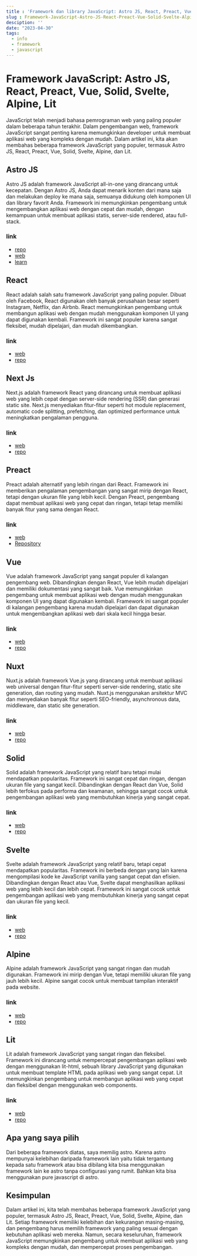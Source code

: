 ```yaml
---
title : 'Framework dan library JavaScript: Astro JS, React, Preact, Vue, Solid, Svelte, Alpine, Lit'
slug : Framework-JavaScript-Astro-JS-React-Preact-Vue-Solid-Svelte-Alpine-Lit
desciption: ''
date: "2023-04-30"
tags: 
  - info
  - framework
  - javascript
---
```

# Framework JavaScript: Astro JS, React, Preact, Vue, Solid, Svelte, Alpine, Lit

JavaScript telah menjadi bahasa pemrograman web yang paling populer dalam beberapa tahun terakhir. Dalam pengembangan web, framework JavaScript sangat penting karena memungkinkan developer untuk membuat aplikasi web yang kompleks dengan mudah. Dalam artikel ini, kita akan membahas beberapa framework JavaScript yang populer, termasuk Astro JS, React, Preact, Vue, Solid, Svelte, Alpine, dan Lit.

## Astro JS
Astro JS adalah framework JavaScript all-in-one yang dirancang untuk kecepatan. Dengan Astro JS, Anda dapat menarik konten dari mana saja dan melakukan deploy ke mana saja, semuanya didukung oleh komponen UI dan library favorit Anda. Framework ini memungkinkan pengembang untuk mengembangkan aplikasi web dengan cepat dan mudah, dengan kemampuan untuk membuat aplikasi statis, server-side rendered, atau full-stack.

### link
- [repo](https://github.com/withastro/astro)
- [web](https://astro.build/)
- [learn](/learn/astro-js)

## React
React adalah salah satu framework JavaScript yang paling populer. Dibuat oleh Facebook, React digunakan oleh banyak perusahaan besar seperti Instagram, Netflix, dan Airbnb. React memungkinkan pengembang untuk membangun aplikasi web dengan mudah menggunakan komponen UI yang dapat digunakan kembali. Framework ini sangat populer karena sangat fleksibel, mudah dipelajari, dan mudah dikembangkan.

### link
- [web](https://react.dev/)
- [repo](https://github.com/facebook/react)

## Next Js
Next.js adalah framework React yang dirancang untuk membuat aplikasi web yang lebih cepat dengan server-side rendering (SSR) dan generasi static site. Next.js menyediakan fitur-fitur seperti hot module replacement, automatic code splitting, prefetching, dan optimized performance untuk meningkatkan pengalaman pengguna.
### link
- [web](https://nextjs.org/)
- [repo](https://github.com/vercel/next.js)

## Preact
Preact adalah alternatif yang lebih ringan dari React. Framework ini memberikan pengalaman pengembangan yang sangat mirip dengan React, tetapi dengan ukuran file yang lebih kecil. Dengan Preact, pengembang dapat membuat aplikasi web yang cepat dan ringan, tetapi tetap memiliki banyak fitur yang sama dengan React.

### link
- [web](https://preactjs.com/)
- [Repository](https://github.com/preactjs/preact)

## Vue
Vue adalah framework JavaScript yang sangat populer di kalangan pengembang web. Dibandingkan dengan React, Vue lebih mudah dipelajari dan memiliki dokumentasi yang sangat baik. Vue memungkinkan pengembang untuk membuat aplikasi web dengan mudah menggunakan komponen UI yang dapat digunakan kembali. Framework ini sangat populer di kalangan pengembang karena mudah dipelajari dan dapat digunakan untuk mengembangkan aplikasi web dari skala kecil hingga besar.
### link
- [web](https://vuejs.org/)
- [repo](https://github.com/vuejs/vue)

## Nuxt
Nuxt.js adalah framework Vue.js yang dirancang untuk membuat aplikasi web universal dengan fitur-fitur seperti server-side rendering, static site generation, dan routing yang mudah. Nuxt.js menggunakan arsitektur MVC dan menyediakan banyak fitur seperti SEO-friendly, asynchronous data, middleware, dan static site generation.
### link
- [web](https://nuxtjs.org/)
- [repo](https://github.com/nuxt/nuxt.js)

## Solid
Solid adalah framework JavaScript yang relatif baru tetapi mulai mendapatkan popularitas. Framework ini sangat cepat dan ringan, dengan ukuran file yang sangat kecil. Dibandingkan dengan React dan Vue, Solid lebih terfokus pada performa dan keamanan, sehingga sangat cocok untuk pengembangan aplikasi web yang membutuhkan kinerja yang sangat cepat.
### link
- [web](https://www.solidjs.com/)
- [repo](https://github.com/solidjs/solid)

## Svelte
Svelte adalah framework JavaScript yang relatif baru, tetapi cepat mendapatkan popularitas. Framework ini berbeda dengan yang lain karena mengompilasi kode ke JavaScript vanilla yang sangat cepat dan efisien. Dibandingkan dengan React atau Vue, Svelte dapat menghasilkan aplikasi web yang lebih kecil dan lebih cepat. Framework ini sangat cocok untuk pengembangan aplikasi web yang membutuhkan kinerja yang sangat cepat dan ukuran file yang kecil.
### link
- [web](https://svelte.dev/)
- [repo](https://github.com/sveltejs/svelte)

## Alpine
Alpine adalah framework JavaScript yang sangat ringan dan mudah digunakan. Framework ini mirip dengan Vue, tetapi memiliki ukuran file yang jauh lebih kecil. Alpine sangat cocok untuk membuat tampilan interaktif pada website.
### link
- [web](https://github.com/alpinejs/alpine)
- [repo](https://github.com/alpinejs/alpine)

## Lit
Lit adalah framework JavaScript yang sangat ringan dan fleksibel. Framework ini dirancang untuk mempercepat pengembangan aplikasi web dengan menggunakan lit-html, sebuah library JavaScript yang digunakan untuk membuat template HTML pada aplikasi web yang sangat cepat. Lit memungkinkan pengembang untuk membangun aplikasi web yang cepat dan fleksibel dengan menggunakan web components.
### link
- [web](https://lit.dev/)
- [repo](https://github.com/lit/lit)

## Apa yang saya pilih
Dari beberapa framework diatas, saya memilig astro. Karena astro mempunyai kelebihan daripada framework lain yaitu tidak tergantung kepada satu framework atau bisa dibilang kita bisa menggunakan framework lain ke astro tanpa configurasi yang rumit. Bahkan kita bisa menggunakan pure javascript di astro.

## Kesimpulan
Dalam artikel ini, kita telah membahas beberapa framework JavaScript yang populer, termasuk Astro JS, React, Preact, Vue, Solid, Svelte, Alpine, dan Lit. Setiap framework memiliki kelebihan dan kekurangan masing-masing, dan pengembang harus memilih framework yang paling sesuai dengan kebutuhan aplikasi web mereka. Namun, secara keseluruhan, framework JavaScript memungkinkan pengembang untuk membuat aplikasi web yang kompleks dengan mudah, dan mempercepat proses pengembangan.
